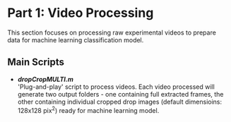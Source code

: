 # Part 1: Video Processing

This section focuses on processing raw experimental videos to prepare data for machine learning classification model. 

## Main Scripts  
+ ***dropCropMULTI.m***  
   'Plug-and-play' script to process videos. Each video processed will generate two output folders - 
   one containing full extracted frames, 
   the other containing individual cropped drop images (default dimensioins: 128x128 pix<sup>2</sup>) ready for machine learning model.
